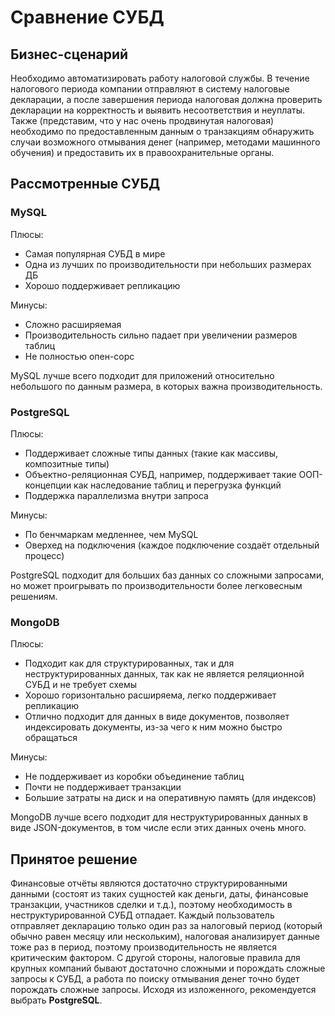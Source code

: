 # Сравнение СУБД

## Бизнес-сценарий

Необходимо автоматизировать работу налоговой службы. В течение налогового периода компании отправляют в систему налоговые декларации, а после завершения периода налоговая должна проверить декларации на корректность и выявить несоответствия и неуплаты. Также (представим, что у нас очень продвинутая налоговая) необходимо по предоставленным данным о транзакциям обнаружить случаи возможного отмывания денег (например, методами машинного обучения) и предоставить их в правоохранительные органы.

## Рассмотренные СУБД

### MySQL

Плюсы:
* Самая популярная СУБД в мире
* Одна из лучших по производительности при небольших размерах ДБ
* Хорошо поддерживает репликацию

Минусы:
* Сложно расширяемая
* Производительность сильно падает при увеличении размеров таблиц
* Не полностью опен-сорс

MySQL лучше всего подходит для приложений относительно небольшого по данным размера, в которых важна производительность.

### PostgreSQL

Плюсы:
* Поддерживает сложные типы данных (такие как массивы, композитные типы)
* Объектно-реляционная СУБД, например, поддерживает такие ООП-концепции как наследование таблиц и перегрузка функций
* Поддержка параллелизма внутри запроса

Минусы:
* По бенчмаркам медленнее, чем MySQL
* Оверхед на подключения (каждое подключение создаёт отдельный процесс)

PostgreSQL подходит для больших баз данных со сложными запросами, но может проигрывать по производительности более легковесным решениям.

### MongoDB

Плюсы:
* Подходит как для структурированных, так и для неструктурированных данных, так как не является реляционной СУБД и не требует схемы
* Хорошо горизонтально расширяема, легко поддерживает репликацию
* Отлично подходит для данных в виде документов, позволяет индексировать документы, из-за чего к ним можно быстро обращаться

Минусы:
* Не поддерживает из коробки объединение таблиц
* Почти не поддерживает транзакции
* Большие затраты на диск и на оперативную память (для индексов)

MongoDB лучше всего подходит для неструктурированных данных в виде JSON-документов, в том числе если этих данных очень много.

## Принятое решение

Финансовые отчёты являются достаточно структурированными данными (состоят из таких сущностей как деньги, даты, финансовые транзакции, участников сделки и т.д.), поэтому необходимость в неструктурированной СУБД отпадает. Каждый пользователь отправляет декларацию только один раз за налоговый период (который обычно равен месяцу или нескольким), налоговая анализирует данные тоже раз в период, поэтому производительность не является критическим фактором. С другой стороны, налоговые правила для крупных компаний бывают достаточно сложными и порождать сложные запросы к СУБД, а работа по поиску отмывания денег точно будет порождать сложные запросы. Исходя из изложенного, рекомендуется выбрать **PostgreSQL**.